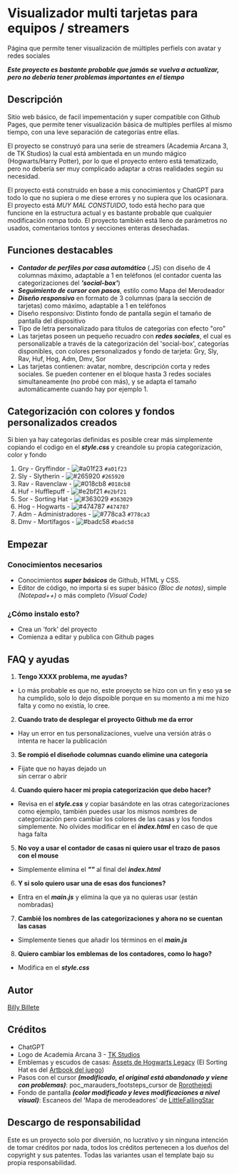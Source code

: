 # Visualizador multi tarjetas para equipos / streamers

Página que permite tener visualización de múltiples perfiels con avatar y redes sociales

***Este proyecto es bastante probable que jamás se vuelva a actualizar, pero no debería tener problemas importantes en el tiempo***

## Descripción

Sitio web básico, de facil impementación y super compatible con Github Pages, que permite tener visualización básica de multiples perfiles al mismo tiempo, con una leve separación de categorías entre ellas.

El proyecto se construyó para una serie de streamers (Academia Arcana 3, de TK Studios) la cual está ambientada en un mundo mágico (Hogwarts/Harry Potter), por lo que el proyecto entero está tematizado, pero no debería ser muy complicado adaptar a otras realidades según su necesidad.

El proyecto está construido en base a mis conocimientos y ChatGPT para todo lo que no supiera o me diese errores y no supiera que los ocasionara. El proyecto está *MUY MAL CONSTUIDO*, todo está hecho para que funcione en la estructura actual y es bastante probable que cualquier modificación rompa todo. El proyecto también está lleno de parámetros no usados, comentarios tontos y secciones enteras desechadas.

## Funciones destacables 

* ***Contador de perfiles por casa automático*** (.JS) con diseño de 4 columnas máximo, adaptable a 1 en teléfonos (el contador cuenta las categorizaciones del ***'social-box'***)
* ***Seguimiento de cursor con pasos***, estilo como Mapa del Merodeador
* ***Diseño responsivo*** en formato de 3 columnas (para la sección de tarjetas) como máximo, adaptable a 1 en teléfonos
* Diseño responsivo: Distinto fondo de pantalla según el tamaño de pantalla del dispositivo
* Tipo de letra personalizado para títulos de categorías con efecto "oro"
* Las tarjetas poseen un pequeño recuadro con ***redes sociales***, el cual es personalizable a través de la categorización del 'social-box', categorías disponibles, con colores personalizados y fondo de tarjeta: Gry, Sly, Rav, Huf, Hog, Adm, Dmv, Sor  
* Las tarjetas contienen: avatar, nombre, descripción corta y redes sociales. Se pueden contener en el bloque hasta 3 redes sociales simultaneamente (no probé con más), y se adapta el tamaño automáticamente cuando hay por ejemplo 1.


## Categorización con colores y fondos personalizados creados

Si bien ya hay categorías definidas es posible crear más simplemente copiando el codigo en el ***style.css*** y creandole su propia categorización, color y fondo

1. Gry - Gryffindor - ![#a01f23](https://placehold.co/15x15/a01f23/a01f23.png) `#a01f23`
2. Sly - Slytherin - ![#265920](https://placehold.co/15x15/265920/265920.png) `#265920`
3. Rav - Ravenclaw - ![#018cb8](https://placehold.co/15x15/018cb8/018cb8.png) `#018cb8`
4. Huf - Hufflepuff - ![#e2bf21](https://placehold.co/15x15/e2bf21/e2bf21.png) `#e2bf21`
5. Sor - Sorting Hat - ![#363029](https://placehold.co/15x15/363029/363029.png) `#363029`
6. Hog - Hogwarts - ![#474787](https://placehold.co/15x15/474787/474787.png) `#474787`
7. Adm - Administradores - ![#778ca3](https://placehold.co/15x15/778ca3/778ca3.png) `#778ca3`
8. Dmv - Mortífagos - ![#badc58](https://placehold.co/15x15/badc58/badc58.png) `#badc58`

## Empezar

### Conocimientos necesarios

* Conocimientos ***super básicos*** de Github, HTML y CSS.
* Editor de código, no importa si es super básico *(Bloc de notas)*, simple *(Notepad++)* o más completo *(Visual Code)*

### ¿Cómo instalo esto?

* Crea un 'fork' del proyecto
* Comienza a editar y publica con Github pages

## FAQ y ayudas

1. **Tengo XXXX problema, me ayudas?**
* Lo más probable es que no, este proeycto se hizo con un fin y eso ya se ha cumplido, solo lo dejo dispoible porque en su momento a mi me hizo falta y como no existía, lo cree.

2. **Cuando trato de desplegar el proyecto Github me da error**
* Hay un error en tus personalizaciones, vuelve una versión atrás o intenta re hacer la publicación

3. **Se rompió el diseñode columnas cuando elimine una categoría**
* Fijate que no hayas dejado un ***<Main>*** sin cerrar o abrir

4. **Cuando quiero hacer mi propia categorización que debo hacer?**
* Revisa en el ***style.css*** y copiar basándote en las otras categorizaciones como ejemplo, también puedes usar los mismos nombres de categorización pero cambiar los colores de las casas y los fondos simplemente. No olvides modificar en el ***index.html*** en caso de que haga falta

5. **No voy a usar el contador de casas ni quiero usar el trazo de pasos con el mouse**
* Simplemente elimina el ***"<script src="./main.js"></script>"*** al final del ***index.html***

6. **Y si solo quiero usar una de esas dos funciones?**
* Entra en el ***main.js*** y elimina la que ya no quieras usar (están nombradas)

7. **Cambié los nombres de las categorizaciones y ahora no se cuentan las casas**
* Simplemente tienes que añadir los términos en el ***main.js***

8. **Quiero cambiar los emblemas de los contadores, como lo hago?**
* Modifica en el ***style.css***

## Autor

[Billy Billete](https://billy.kuumedia.com.es/)

## Créditos

* ChatGPT
* Logo de Academia Arcana 3 - [TK Studios](https://x.com/StudiosTK_)
* Emblemas y escudos de casas: [Assets de Hogwarts Legacy](https://support.curseforge.com/en/support/solutions/articles/9000259715-hogwarts-legacy-creators-customizations-assets) (El Sorting Hat es del [Artbook del juego](https://www.harrypotter.com/es/news/exploring-the-art-and-making-of-hogwarts-legacy))
* Pasos con el cursor ***(modificado, el original está abandonado y viene con problemas)***: poc_marauders_footsteps_cursor de [Rorothejedi](https://github.com/Rorothejedi/poc_marauders_footsteps_cursor)
* Fondo de pantalla ***(color modificado y leves modificaciones a nivel visual)***: Escaneos del 'Mapa de merodeadores' de [LittleFallingStar](https://www.deviantart.com/littlefallingstar/art/The-Marauders-Map-389921556)

## Descargo de responsabilidad

Este es un proyecto solo por diversión, no lucrativo y sin ninguna intención de tomar créditos por nada, todos los créditos pertenecen a los dueños del copyright y sus patentes. Todas las variantes usan el template bajo su propia responsabilidad.